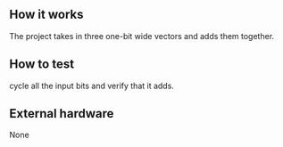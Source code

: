 <!---

This file is used to generate your project datasheet. Please fill in the information below and delete any unused
sections.

You can also include images in this folder and reference them in the markdown. Each image must be less than
512 kb in size, and the combined size of all images must be less than 1 MB.
-->

## How it works
The project takes in three one-bit wide vectors and adds them together.
## How to test
cycle all the input bits and verify that it adds.
## External hardware
None
